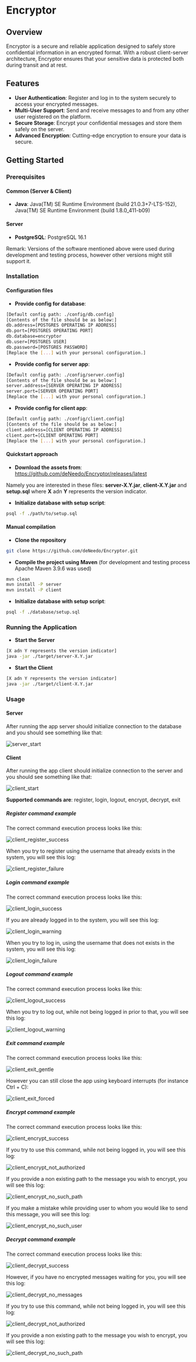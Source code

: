 # Encryptor
## Overview
Encryptor is a secure and reliable application designed to safely store confidential information in an encrypted format. With a robust client-server architecture, Encryptor ensures that your sensitive data is protected both during transit and at rest.
## Features
- **User Authentication**: Register and log in to the system securely to access your encrypted messages.
- **Multi-User Support**: Send and receive messages to and from any other user registered on the platform.
- **Secure Storage**: Encrypt your confidential messages and store them safely on the server.
- **Advanced Encryption**: Cutting-edge encryption to ensure your data is secure.
## Getting Started
### Prerequisites
#### Common (Server & Client)
- **Java**: Java(TM) SE Runtime Environment (build 21.0.3+7-LTS-152), Java(TM) SE Runtime Environment (build 1.8.0_411-b09)
#### Server
- **PostgreSQL**: PostgreSQL 16.1

Remark: Versions of the software mentioned above were used during development and testing process, however other versions might still support it.
### Installation
#### Configuration files
- **Provide config for database**:
```bash
[Default config path: ./config/db.config]
[Contents of the file should be as below:]
db.address=[POSTGRES OPERATING IP ADDRESS]
db.port=[POSTGRES OPERATING PORT]
db.database=encryptor
db.user=[POSTGRES USER]
db.password=[POSTGRES PASSWORD]
[Replace the [...] with your personal configuration.]
```
- **Provide config for server app**:
```bash
[Default config path: ./config/server.config]
[Contents of the file should be as below:]
server.address=[SERVER OPERATING IP ADDRESS]
server.port=[SERVER OPERATING PORT]
[Replace the [...] with your personal configuration.]
```
- **Provide config for client app**:
```bash
[Default config path: ./config/client.config]
[Contents of the file should be as below:]
client.address=[CLIENT OPERATING IP ADDRESS]
client.port=[CLIENT OPERATING PORT]
[Replace the [...] with your personal configuration.]
```
#### Quickstart approach
- **Download the assets from**: https://github.com/deNeedo/Encryptor/releases/latest

Namely you are interested in these files: **server-X.Y.jar**, **client-X.Y.jar** and **setup.sql** where **X** adn **Y** represents the version indicator.
- **Initialize database with setup script**:
```bash
psql -f ./path/to/setup.sql
```
#### Manual compilation
- **Clone the repository**
```bash
git clone https://github.com/deNeedo/Encryptor.git
```
- **Compile the project using Maven** (for development and testing process Apache Maven 3.9.6 was used)
```bash
mvn clean
mvn install -P server
mvn install -P client
```
- **Initialize database with setup script**:
```bash
psql -f ./database/setup.sql
```
### Running the Application
- **Start the Server**
```bash
[X adn Y represents the version indicator]
java -jar ./target/server-X.Y.jar
```
- **Start the Client**
```bash
[X adn Y represents the version indicator]
java -jar ./target/client-X.Y.jar
```
### Usage
#### Server
After running the app server should initialize connection to the database and you should see something like that:

![server_start](./assets/server_start.png)
#### Client
After running the app client should initialize connection to the server and you should see something like that:

![client_start](./assets/client_start.png)

**Supported commands are**: register, login, logout, encrypt, decrypt, exit

##### Register command example
The correct command execution process looks like this:

![client_register_success](./assets/client_register_success.png)

When you try to register using the username that already exists in the system, you will see this log:

![client_register_failure](./assets/client_register_failure.png)

##### Login command example
The correct command execution process looks like this:

![client_login_success](./assets/client_login_success.png)

If you are already logged in to the system, you will see this log:

![client_login_warning](./assets/client_login_warning.png)

When you try to log in, using the username that does not exists in the system, you will see this log:

![client_login_failure](./assets/client_login_failure.png)

##### Logout command example
The correct command execution process looks like this:

![client_logout_success](./assets/client_logout_success.png)

When you try to log out, while not being logged in prior to that, you will see this log:

![client_logout_warning](./assets/client_logout_warning.png)

##### Exit command example
The correct command execution process looks like this:

![client_exit_gentle](./assets/client_exit_gentle.png)

However you can still close the app using keyboard interrupts (for instance Ctrl + C):

![client_exit_forced](./assets/client_exit_forced.png)

##### Encrypt command example
The correct command execution process looks like this:

![client_encrypt_success](./assets/client_encrypt_success.png)

If you try to use this command, while not being logged in, you will see this log:

![client_encrypt_not_authorized](./assets/client_encrypt_not_authorized.png)

If you provide a non existing path to the message you wish to encrypt, you will see this log:

![client_encrypt_no_such_path](./assets/client_encrypt_no_such_path.png)

If you make a mistake while providing user to whom you would like to send this message, you will see this log:

![client_encrypt_no_such_user](./assets/client_encrypt_no_such_user.png)

##### Decrypt command example
The correct command execution process looks like this:

![client_decrypt_success](./assets/client_decrypt_success.png)

However, if you have no encrypted messages waiting for you, you will see this log:

![client_decrypt_no_messages](./assets/client_decrypt_no_messages.png)

If you try to use this command, while not being logged in, you will see this log:

![client_decrypt_not_authorized](./assets/client_decrypt_not_authorized.png)

If you provide a non existing path to the message you wish to encrypt, you will see this log:

![client_decrypt_no_such_path](./assets/client_decrypt_no_such_path.png)
